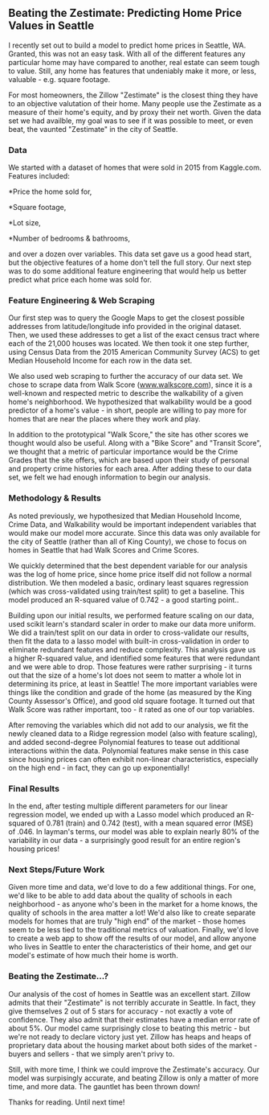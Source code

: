 ## Beating the Zestimate: Predicting Home Price Values in Seattle

I recently set out to build a model to predict home prices in Seattle, WA. Granted, this was not an easy task. With all of the different features any particular home may have compared to another, real estate can seem tough to value. Still, any home has features that undeniably make it more, or less, valuable - e.g. square footage.

For most homeowners, the Zillow "Zestimate" is the closest thing they have to an objective valutation of their home. Many people use the Zestimate as a measure of their home's equity, and by proxy their net worth. Given the data set we had availble, my goal was to see if it was possible to meet, or even beat, the vaunted "Zestimate" in the city of Seattle.

### Data

We started with a dataset of homes that were sold in 2015 from Kaggle.com. Features included:

*Price the home sold for,

*Square footage,

*Lot size,

*Number of bedrooms & bathrooms,

and over a dozen over variables. This data set gave us a good head start, but the objective features of a home don't tell the full story. Our next step was to do some additional feature engineering that would help us better predict what price each home was sold for.

### Feature Engineering & Web Scraping

Our first step was to query the Google Maps to get the closest possible addresses from latitude/longitude info provided in the original dataset. Then, we used these addresses to get a list of the exact census tract where each of the 21,000 houses was located. We then took it one step further, using Census Data from the 2015 American Community Survey (ACS) to get Median Household Income for each row in the data set.

We also used web scraping to further the accuracy of our data set. We chose to scrape data from Walk Score (www.walkscore.com), since it is a well-known and respected metric to describe the walkability of a given home's neighborhood. We hypothesized that walkability would be a good predictor of a home's value - in short, people are willing to pay more for homes that are near the places where they work and play.

In addition to the prototypical "Walk Score," the site has other scores we thought would also be useful. Along with a "Bike Score" and "Transit Score", we thought that a metric of particular importance would be the Crime Grades that the site offers, which are based upon their study of personal and property crime histories for each area. After adding these to our data set, we felt we had enough information to begin our analysis.

### Methodology & Results

As noted previously, we hypothesized that Median Household Income, Crime Data, and Walkability would be important independent variables that would make our model more accurate. Since this data was only available for the city of Seattle (rather than all of King County), we chose to focus on homes in Seattle that had Walk Scores and Crime Scores.

We quickly determined that the best dependent variable for our analysis was the log of home price, since home price itself did not follow a normal distribution. We then modeled a basic, ordinary least squares regression (which was cross-validated using train/test split) to get a baseline. This model produced an R-squared value of 0.742 - a good starting point..

Building upon our initial results, we performed feature scaling on our data, used scikit learn's standard scaler in order to make our data more uniform.
We did a train/test split on our data in order to cross-validate our results, then fit the data to a lasso model with built-in cross-validation in order to eliminate redundant features and reduce complexity. This analysis gave us a higher R-squared value, and identified some features that were redundant and we were able to drop. Those features were rather surprising - it turns out that the size of a home's lot does not seem to matter a whole lot in determining its price, at least in Seattle! The more important variables were things like the condition and grade of the home (as measured by the King County Assessor's Office), and good old square footage. It turned out that Walk Score was rather important, too - it rated as one of our top variables.

After removing the variables which did not add to our analysis, we fit the newly cleaned data to a Ridge regression model (also with feature scaling), and added second-degree Polynomial features to tease out additional interactions within the data. Polynomial features make sense in this case since housing prices can often exhibit non-linear characteristics, especially on the high end - in fact, they can go up exponentially!

### Final Results

In the end, after testing multiple different parameters for our linear regression model, we ended up with a Lasso model which produced an R-squared of 0.781 (train) and 0.742 (test), with a mean squared error (MSE) of .046. In layman's terms, our model was able to explain nearly 80% of the variability in our data - a surprisingly good result for an entire region's housing prices!

### Next Steps/Future Work

Given more time and data, we'd love to do a few additional things. For one, we'd like to be able to add data about the quality of schools in each neighborhood - as anyone who's been in the market for a home knows, the quality of schools in the area matter a lot! We'd also like to create separate models for homes that are truly "high end" of the market - those homes seem to be less tied to the traditional metrics of valuation. Finally, we'd love to create a web app to show off the results of our model, and allow anyone who lives in Seattle to enter the characteristics of their home, and get our model's estimate of how much their home is worth.

### Beating the Zestimate...?

Our analysis of the cost of homes in Seattle was an excellent start. Zillow admits that their "Zestimate" is not terribly accurate in Seattle. In fact, they give themselves 2 out of 5 stars for accuracy - not exactly a vote of confidence. They also admit that their estimates have a median error rate of about 5%. Our model came surprisingly close to beating this metric - but we're not ready to declare victory just yet. Zillow has heaps and heaps of proprietary data about the housing market about both sides of the market - buyers and sellers - that we simply aren't privy to.

Still, with more time, I think we could improve the Zestimate's accuracy. Our model was surpisingly accurate, and beating Zillow is only a matter of more time, and more data. The gauntlet has been thrown down!

Thanks for reading. Until next time!